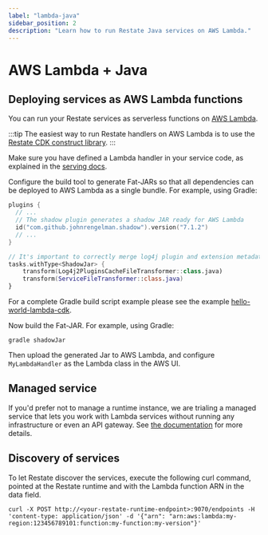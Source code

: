 ```yaml
---
label: "lambda-java"
sidebar_position: 2
description: "Learn how to run Restate Java services on AWS Lambda."
---
```


# AWS Lambda + Java

## Deploying services as AWS Lambda functions
You can run your Restate services as serverless functions on [AWS Lambda](https://aws.amazon.com/lambda/).

:::tip
The easiest way to run Restate handlers on AWS Lambda is to use the [Restate CDK construct library](/services/deployment/cdk).
:::

Make sure you have defined a Lambda handler in your service code, as explained in the [serving docs](/services/sdk/serving#restate-lambda-handler).

Configure the build tool to generate Fat-JARs so that all dependencies can be deployed to AWS Lambda as a single bundle. For example, using Gradle:

```kotlin
plugins {
  // ...
  // The shadow plugin generates a shadow JAR ready for AWS Lambda
  id("com.github.johnrengelman.shadow").version("7.1.2")
  // ...
}

// It's important to correctly merge log4j plugin and extension metadata, otherwise certain logging features may break
tasks.withType<ShadowJar> {
    transform(Log4j2PluginsCacheFileTransformer::class.java)
    transform(ServiceFileTransformer::class.java)
}
```

For a complete Gradle build script example please see the example [hello-world-lambda-cdk](https://github.com/restatedev/examples/blob/main/kotlin/hello-world-lambda-cdk/lambda/build.gradle.kts).

Now build the Fat-JAR. For example, using Gradle:

```shell
gradle shadowJar
```

Then upload the generated Jar to AWS Lambda, and configure `MyLambdaHandler` as the Lambda class in the AWS UI.

## Managed service
If you'd prefer not to manage a runtime instance, we are trialing a managed service that lets you work
with Lambda services without running any infrastructure or even an API gateway.
See [the documentation](/restate/managed_service) for more details.

## Discovery of services

To let Restate discover the services, execute the following curl command,
pointed at the Restate runtime and with the Lambda function ARN in the data field.

```shell
curl -X POST http://<your-restate-runtime-endpoint>:9070/endpoints -H 'content-type: application/json' -d '{"arn": "arn:aws:lambda:my-region:123456789101:function:my-function:my-version"}'
```

